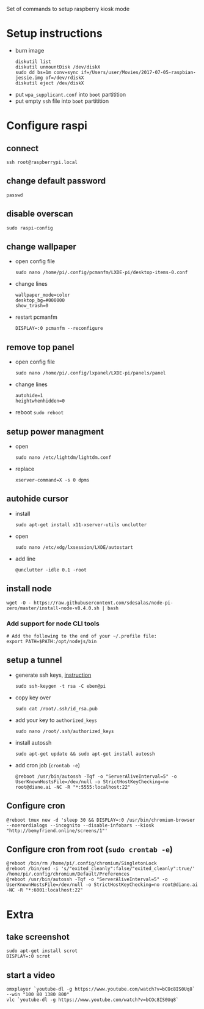 Set of commands to setup raspberry kiosk mode

# Setup instructions

- burn image
    ```
    diskutil list
    diskutil unmountDisk /dev/diskX
    sudo dd bs=1m conv=sync if=/Users/user/Movies/2017-07-05-raspbian-jessie.img of=/dev/rdiskX
    diskutil eject /dev/diskX
    ```
- put `wpa_supplicant.conf` into `boot` partitition
- put empty `ssh` file into `boot` partitition


# Configure raspi

## connect
```
ssh root@raspberrypi.local
```


## change default password
```
passwd
```


## disable overscan
```
sudo raspi-config
```


## change wallpaper

- open config file
    ```
    sudo nano /home/pi/.config/pcmanfm/LXDE-pi/desktop-items-0.conf
    ```
- change lines
    ```
    wallpaper_mode=color
    desktop_bg=#000000
    show_trash=0
    ```
- restart pcmanfm
    ```
    DISPLAY=:0 pcmanfm --reconfigure
    ```


## remove top panel

- open config file
    ```
    sudo nano /home/pi/.config/lxpanel/LXDE-pi/panels/panel
    ```
- change lines
    ```
    autohide=1
    heightwhenhidden=0
    ```
- reboot `sudo reboot`


## setup power managment

- open
    ```
    sudo nano /etc/lightdm/lightdm.conf
    ```
- replace
    ```
    xserver-command=X -s 0 dpms
    ```

<!-- - open
    ```
    sudo nano /etc/kbd/config
    ```
- set
    ```
    BLANK_TIME=0
    ``` -->

<!-- - open
    ```
    sudo nano /etc/xdg/lxsession/LXDE-pi/autostart
    ```
- replace the whole file
    ```
@lxpanel --profile LXDE-pi
@pcmanfm --desktop --profile LXDE-pi
#@xscreensaver -no-splash
@point-rpi
@xset s off
@xset -dpms
@xset s noblank
@sed -i 's/"exited_cleanly": false/"exited_cleanly": true/' ~/.config/chromium/Default/Preferences
    ``` -->


## autohide cursor

- install
    ```
    sudo apt-get install x11-xserver-utils unclutter
    ```
- open
    ```
    sudo nano /etc/xdg/lxsession/LXDE/autostart
    ```
- add line
    ```
    @unclutter -idle 0.1 -root
    ```


## install node
```
wget -O - https://raw.githubusercontent.com/sdesalas/node-pi-zero/master/install-node-v8.4.0.sh | bash
```

### Add support for node CLI tools
```
# Add the following to the end of your ~/.profile file:
export PATH=$PATH:/opt/nodejs/bin
```


## setup a tunnel

- generate ssh keys, [instruction](https://www.raspberrypi.org/documentation/remote-access/ssh/passwordless.md)
    ```
    sudo ssh-keygen -t rsa -C eben@pi
    ```
- copy key over
    ```
    sudo cat /root/.ssh/id_rsa.pub
    ```
- add your key to `authorized_keys`
    ```
    sudo nano /root/.ssh/authorized_keys
    ```
- install autossh
    ```
    sudo apt-get update && sudo apt-get install autossh
    ```
- add cron job (`crontab -e`)
    ```
    @reboot /usr/bin/autossh -Tqf -o "ServerAliveInterval=5" -o UserKnownHostsFile=/dev/null -o StrictHostKeyChecking=no root@diane.ai -NC -R "*:5555:localhost:22"
    ```


## Configure cron

```
@reboot tmux new -d 'sleep 30 && DISPLAY=:0 /usr/bin/chromium-browser --noerordialogs --incognito --disable-infobars --kiosk "http://bemyfriend.online/screens/1"'
```


## Configure cron from root (`sudo crontab -e`)

```
@reboot /bin/rm /home/pi/.config/chromium/SingletonLock
@reboot /bin/sed -i 's/"exited_cleanly":false/"exited_cleanly":true/' /home/pi/.config/chromium/Default/Preferences
@reboot /usr/bin/autossh -Tqf -o "ServerAliveInterval=5" -o UserKnownHostsFile=/dev/null -o StrictHostKeyChecking=no root@diane.ai -NC -R "*:6001:localhost:22"
```


# Extra

## take screenshot
```
sudo apt-get install scrot
DISPLAY=:0 scrot
```

## start a video

```
omxplayer `youtube-dl -g https://www.youtube.com/watch?v=bCOc8IS0Uq8` --win "100 80 1380 800"
vlc `youtube-dl -g https://www.youtube.com/watch?v=bCOc8IS0Uq8`
```
